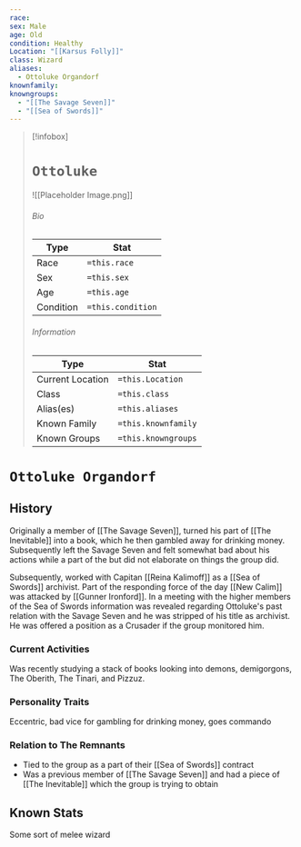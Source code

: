 ```yaml
---
race: 
sex: Male
age: Old
condition: Healthy
Location: "[[Karsus Folly]]"
class: Wizard
aliases:
  - Ottoluke Organdorf
knownfamily: 
knowngroups:
  - "[[The Savage Seven]]"
  - "[[Sea of Swords]]"
---
```




> [!infobox]
> # `Ottoluke` 
> ![[Placeholder Image.png]]
> ###### Bio
> Type |  Stat |
> ---|---|
> Race | `=this.race` | 
> Sex | `=this.sex` | 
> Age | `=this.age` |
> Condition | `=this.condition` |
> ######  Information
> Type |  Stat |
> ---|---|
> Current Location | `=this.Location` |
> Class | `=this.class` |
> Alias(es) | `=this.aliases` |
> Known Family |`=this.knownfamily` |
> Known Groups | `=this.knowngroups` |
 
# `Ottoluke Organdorf`
## History
Originally a member of [[The Savage Seven]], turned his part of [[The Inevitable]] into a book, which he then gambled away for drinking money. Subsequently left the Savage Seven and felt somewhat bad about his actions while a part of the but did not elaborate on things the group did.

Subsequently, worked with Capitan [[Reina Kalimoff]] as a [[Sea of Swords]] archivist. Part of the responding force of the day [[New Calim]] was attacked by [[Gunner Ironford]]. In a meeting with the higher members of the Sea of Swords information was revealed regarding Ottoluke's past relation with the Savage Seven and he was stripped of his title as archivist. He was offered a position as a Crusader if the group monitored him.

### Current Activities
Was recently studying a stack of books looking into demons, demigorgons, The Oberith, The Tinari, and Pizzuz.

### Personality Traits
Eccentric, bad vice for gambling for drinking money, goes commando

### Relation to The Remnants 
- Tied to the group as a part of their [[Sea of Swords]] contract
- Was a previous member of [[The Savage Seven]] and had a piece of [[The Inevitable]] which the group is trying to obtain

## Known Stats
Some sort of melee wizard